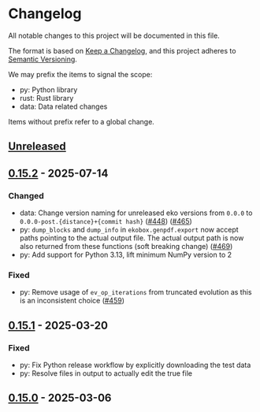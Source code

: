 # Changelog

All notable changes to this project will be documented in this file.

The format is based on [Keep a Changelog](https://keepachangelog.com/en/1.1.0/),
and this project adheres to [Semantic Versioning](https://semver.org/spec/v2.0.0.html).

We may prefix the items to signal the scope:

- py: Python library
- rust: Rust library
- data: Data related changes

Items without prefix refer to a global change.

## [Unreleased](https://github.com/NNPDF/eko/compare/v0.15.2...HEAD)

## [0.15.2](https://github.com/NNPDF/eko/compare/v0.15.1...v0.15.2) - 2025-07-14

### Changed
- data: Change version naming for unreleased eko versions from `0.0.0` to `0.0.0-post.{distance}+{commit hash}` ([#448](https://github.com/NNPDF/eko/pull/448)) ([#465](https://github.com/NNPDF/eko/pull/465))
- py: `dump_blocks` and `dump_info` in `ekobox.genpdf.export` now accept paths pointing to the actual output file. The actual output path is now also returned from these functions (soft breaking change) ([#469](https://github.com/NNPDF/eko/pull/469))
- py: Add support for Python 3.13, lift minimum NumPy version to 2

### Fixed
- py: Remove usage of `ev_op_iterations` from truncated evolution as this is an inconsistent choice ([#459](https://github.com/NNPDF/eko/pull/459))

## [0.15.1](https://github.com/NNPDF/eko/compare/v0.15.0...v0.15.1) - 2025-03-20

### Fixed
- py: Fix Python release workflow by explicitly downloading the test data
- py: Resolve files in output to actually edit the true file

## [0.15.0](https://github.com/NNPDF/eko/compare/v0.14.6...v0.15.0) - 2025-03-06
